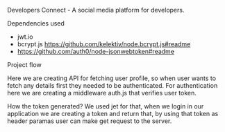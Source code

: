  Developers Connect - A social media platform for developers.

 Dependencies used

- jwt.io
-  bcrypt.js https://github.com/kelektiv/node.bcrypt.js#readme
- https://github.com/auth0/node-jsonwebtoken#readme


Project flow

Here we are creating API for fetching user profile, so when user wants to fetch any details first they needed to be authenticated. 
For authentication here we are creating a middleware auth.js that verifies user token.

How the token generated?
We used jet for that, when we login in our application we are creating a token and return that, by using that token as header paramas user can make get request to the server.

